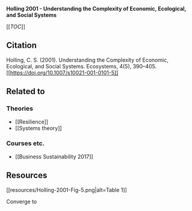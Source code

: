 **Holling 2001 - Understanding the Complexity of Economic, Ecological, and Social Systems**

[[_TOC_]]

## Citation

Holling, C. S. (2001). Understanding the Complexity of Economic, Ecological, and Social Systems. Ecosystems, 4(5), 390–405. [[https://doi.org/10.1007/s10021-001-0101-5]]

## Related to

### Theories
* [[Resilience]]
* [[Systems theory]]

### Courses etc.
* [[Business Sustainability 2017]]

## Resources

[[resources/Holling-2001-Fig-5.png|alt=Table 1]]

Converge to 

